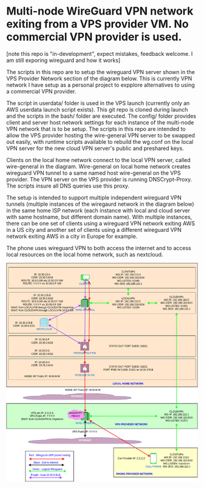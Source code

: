# Multi-node WireGuard VPN network exiting from a VPS provider VM. No commercial VPN provider is used.

[note this repo is "in-development", expect mistakes, feedback welcome. I am still exporing wireguard and how it works]

The scripts in this repo are to setup the wireguard VPN server shown in the VPS Provider Network section of the diagram below. This is currently VPN network I have setup as a personal project to expplore alternatives to using a commercial VPN provider.

The script in userdata/ folder is used in the VPS launch (currently only an AWS userdata launch script exists). This git repo is cloned during launch and the scripts in the bash/ folder are executed. The config/ folder provides client and server host network settings for each instance of the multi-node VPN network that is to be setup. The scripts in this repo are intended to allow the VPS provider hosting the wire-general VPN server to be swapped out easily, with runtime scripts available to rebuild the wg.conf on the local VPN server for the new cloud VPN server's public and preshared keys.

Clients on the local home network connect to the local VPN server, called wire-general in the diagram. Wire-general on local home network creates wireguard VPN tunnel to a same named host wire-general on the VPS provider. The VPN server on the VPS provider is running DNSCrypt-Proxy. The scripts insure all DNS queries use this proxy.

The setup is intended to support multiple independent wireguard VPN tunnels (multiple instances of the wiregaurd network in the diagram below) in the same home ISP network (each instance with local and cloud server with same hostname, but different domain name). With multiple instances, there can be one set of clients using a wireguard VPN network exiting AWS in a US city and another set of clients using a different wireguard VPN network exiting AWS in a city in Europe for example.

The phone uses wireguard VPN to both access the internet and to access local resources on the local home network, such as nextcloud.

![Alt text](docs/wireguard-network-diagram.drawio.png?raw=true "Multi-node VPN Newtrk Diagram")

